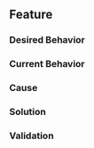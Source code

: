 ## Feature

### Desired Behavior

[> 👤 _Who is the user, and what do they want to do?_]: #


### Current Behavior

[> 🤔 _What is the user doing now?_]: #


### Cause

[> 🔎 _Why is there a discrepancy?_]: #


### Solution

[> ⚖️ _How are we resolving the discrepancy?_]: #


### Validation

[> ⭐️ _How can we prove the solution works?_]: #
